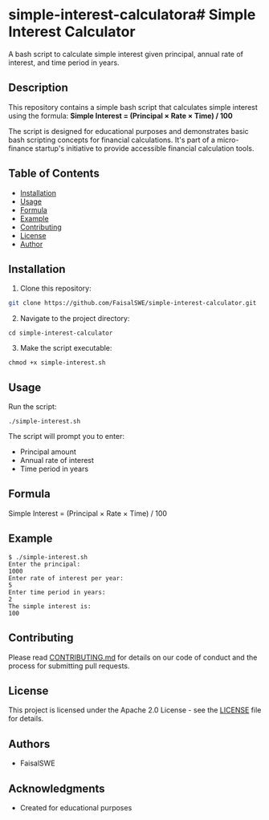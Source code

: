 # simple-interest-calculatora# Simple Interest Calculator

A bash script to calculate simple interest given principal, annual rate of interest, and time period in years.

## Description

This repository contains a simple bash script that calculates simple interest using the formula:
**Simple Interest = (Principal × Rate × Time) / 100**

The script is designed for educational purposes and demonstrates basic bash scripting concepts for financial calculations. It's part of a micro-finance startup's initiative to provide accessible financial calculation tools.

## Table of Contents

- [Installation](#installation)
- [Usage](#usage)
- [Formula](#formula)
- [Example](#example)
- [Contributing](#contributing)
- [License](#license)
- [Author](#author)

## Installation

1. Clone this repository:
  ```bash
  git clone https://github.com/FaisalSWE/simple-interest-calculator.git
```
2. Navigate to the project directory:
```
cd simple-interest-calculator
```
3. Make the script executable:
```
chmod +x simple-interest.sh
```
## Usage

Run the script:
```
./simple-interest.sh
```
The script will prompt you to enter:
- Principal amount
- Annual rate of interest
- Time period in years

## Formula

Simple Interest = (Principal × Rate × Time) / 100

## Example
```
$ ./simple-interest.sh
Enter the principal:
1000
Enter rate of interest per year:
5
Enter time period in years:
2
The simple interest is:
100
```
## Contributing

Please read [CONTRIBUTING.md](CONTRIBUTING.md) for details on our code of conduct and the process for submitting pull requests.

## License

This project is licensed under the Apache 2.0 License - see the [LICENSE](LICENSE) file for details.

## Authors

- FaisalSWE

## Acknowledgments

- Created for educational purposes
